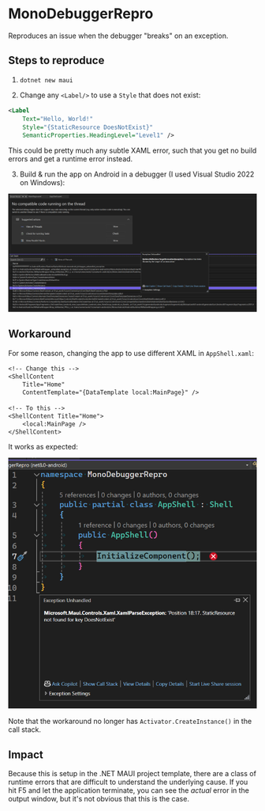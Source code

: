 # MonoDebuggerRepro

Reproduces an issue when the debugger "breaks" on an exception.

## Steps to reproduce

1. `dotnet new maui`

2. Change any `<Label/>` to use a `Style` that does not exist:

```xml
<Label
    Text="Hello, World!"
    Style="{StaticResource DoesNotExist}"
    SemanticProperties.HeadingLevel="Level1" />
```

This could be pretty much any subtle XAML error, such that you get no
build errors and get a runtime error instead.

3. Build & run the app on Android in a debugger (I used Visual Studio 2022 on Windows):

![Screenshot of the problem](docs/problem.png)

## Workaround

For some reason, changing the app to use different XAML in `AppShell.xaml`:

```xaml
<!-- Change this -->
<ShellContent
    Title="Home"
    ContentTemplate="{DataTemplate local:MainPage}" />

<!-- To this -->
<ShellContent Title="Home">
    <local:MainPage />
</ShellContent>
```

It works as expected:

![Screenshot of the workaround](docs/workaround.png)

Note that the workaround no longer has `Activator.CreateInstance()` in
the call stack.

## Impact

Because this is setup in the .NET MAUI project template, there are a
class of runtime errors that are difficult to understand the
underlying cause. If you hit F5 and let the application terminate, you
can see the *actual* error in the output window, but it's not obvious
that this is the case.
